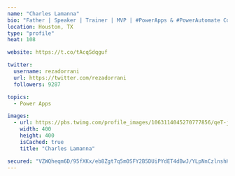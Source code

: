 ```yaml
---
name: "Charles Lamanna"
bio: "Father | Speaker | Trainer | MVP | #PowerApps & #PowerAutomate Community Super User | YouTuber Right-pointing triangle http://youtube.com/c/rezadorrani | Learn - Share - Clockwise rightwards and leftwards open circle arrows"
location: Houston, TX
type: "profile"
heat: 108

website: https://t.co/tAcqSdqguf

twitter:
  username: rezadorrani
  url: https://twitter.com/rezadorrani
  followers: 9287

topics:
  - Power Apps

images:
  - url: https://pbs.twimg.com/profile_images/1063114045270777856/qeT-jpWr_400x400.jpg
    width: 400
    height: 400
    isCached: true
    title: "Charles Lamanna"

secured: "VZWQheqm6D/95fXKx/eb8Zgt7q5m0SFY2B5DUiPYdET4dBwJ/YLpNnCzlnshKq0A6IqawVm9GWI/X/4zBOOmDBDX52fgcXkPKcQAS9KEPEgQhDpYQ7W9uWakU5IudyZySTmnXWEkzvucezJ2Cfqw5GOnbx0ZuSWInoxgvUF/y5hTryaLwO8EY06IFFOpAmR/fgozedC3ugrUqYvNGBZoWspJzCihpEmlT5s0Pn0THaUnY5oDcGKefuX8vvl+Nlm+HxiXWO0Yunt2ONhhkZ9Y2D3CsNcCPnMQzFM6algenCJIA1CTxFGOXz693dhm2g12+a7ikx7OGthOd292b+J1wBKNaspl7DXzAvN233buP8SvDFscriC+CE5MUv/P7XJ3B4SqOe4D88Wh0eFVXxe2KaHwive/s/fFiZA6RKCA5jI=;SA04MYrzcBioMLDTbY86AA=="
---
```


